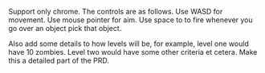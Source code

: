 Support only chrome. The controls are as follows. Use WASD for movement. Use mouse pointer for aim. Use space to to fire whenever you go over an object pick that object.

Also add some details to how levels will be, for example, level one would have 10 zombies. Level two would have some other criteria et cetera. Make this a detailed part of the PRD.